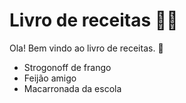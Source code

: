 # Livro de receitas :man_cook:

Ola! Bem vindo ao livro de receitas. :orange_book:

- Strogonoff de frango
- Feijão amigo
- Macarronada da escola
